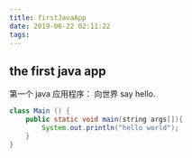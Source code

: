```yaml
---
title: firstJavaApp
date: 2019-06-22 02:11:22
tags:
---
```

## the first java app 
第一个 java 应用程序： 向世界 say hello.
```java
class Main () {
    public static void main(string args[]){
        System.out.println("hello world");
    }
}
``` 